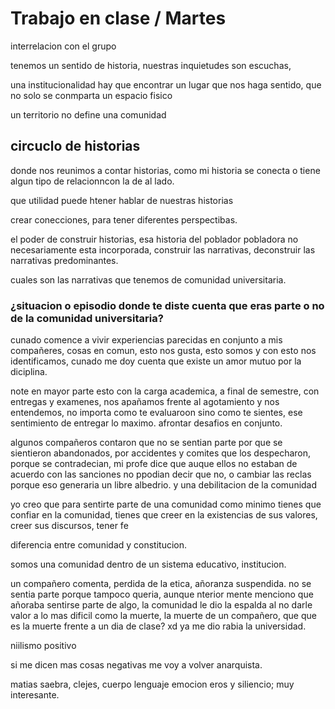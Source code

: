 # Trabajo en clase / Martes

interrelacion con el grupo

tenemos un sentido de historia, nuestras inquietudes son escuchas, 

una institucionalidad hay que encontrar un lugar que nos haga sentido, que no solo se conmparta un espacio fisico

un territorio no define una comunidad

## circuclo de historias

donde nos reunimos a contar historias, como mi historia se conecta o tiene algun tipo de relacionncon la de al lado.

que utilidad puede htener hablar  de nuestras historias

crear conecciones, para tener diferentes perspectibas.

el poder de construir historias, esa historia del poblador pobladora no necesariamente esta incorporada, construir las narrativas, deconstruir las narrativas predominantes.

cuales son las narrativas que tenemos de comunidad universitaria.

### ¿situacion o episodio donde te diste cuenta que eras parte o no de la comunidad universitaria?

cunado comence a vivir experiencias parecidas en conjunto a mis compañeres, cosas en comun, esto nos gusta, esto somos y con esto nos identificamos, cunado me doy cuenta que existe un amor mutuo por la diciplina.

note en mayor parte esto con la carga academica, a final de semestre, con entregas y examenes, nos apañamos frente al agotamiento y nos entendemos, no importa como te evaluaroon sino como te sientes, ese sentimiento de entregar lo maximo. afrontar desafios en conjunto.

algunos compañeros contaron que no se sentian parte por que se sientieron abandonados, por accidentes y comites que los despecharon, porque se contradecian, mi profe dice que auque ellos no estaban de acuerdo con las sanciones no ppodian decir que no, o cambiar las reclas porque eso generaria un libre albedrio. y una debilitacion de la comunidad 

yo creo que para sentirte parte de una comunidad como minimo tienes que confiar en la comunidad, tienes que creer en la existencias de sus valores, creer sus discursos, tener fe

diferencia entre comunidad y constitucion.

somos una comunidad dentro de un sistema educativo, institucion.

un compañero comenta, perdida de la etica, añoranza suspendida. no se sentia parte porque tampoco queria, aunque nterior mente menciono que añoraba sentirse parte de algo, la comunidad le dio la espalda al no darle valor a lo mas dificil como la muerte, la muerte de un compañero, que que es la muerte frente a un dia de clase? xd ya me dio rabia la universidad.

niilismo positivo

si me dicen mas cosas negativas me voy a volver anarquista.

matias saebra, clejes, cuerpo lenguaje emocion eros y siliencio; muy interesante.



